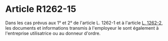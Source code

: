 # Article R1262-15

  
Dans les cas prévus aux 1° et 2° de l'article L. 1262-1 et à l'article [L. 1262-2,][1] les documents et informations transmis à l'employeur le sont également à l'entreprise utilisatrice ou au donneur d'ordre.

 [1]: /affichCodeArticle.do?cidTexte=LEGITEXT000006072050&idArticle=LEGIARTI000006901378&dateTexte=&categorieLien=cid
